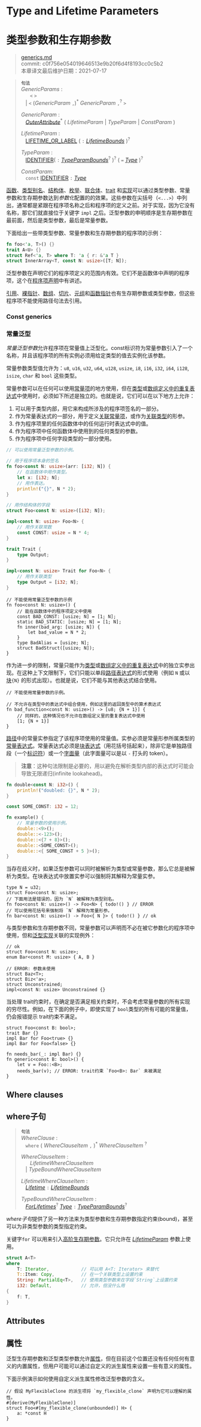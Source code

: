 # Type and Lifetime Parameters
# 类型参数和生存期参数

>[generics.md](https://github.com/rust-lang/reference/blob/master/src/items/generics.md)\
>commit: c0f756e054019646513e9b20f6d4f8193cc0c5b2 \
>本章译文最后维护日期：2021-07-17

> **<sup>句法</sup>**\
> _GenericParams_ :\
> &nbsp;&nbsp; &nbsp;&nbsp; `<` `>`\
> &nbsp;&nbsp;  | `<` (_GenericParam_ `,`)<sup>\*</sup> _GenericParam_ `,`<sup>?</sup> `>`
>
> _GenericParam_ :\
> &nbsp;&nbsp; [_OuterAttribute_]<sup>\*</sup> ( _LifetimeParam_ | _TypeParam_ | _ConstParam_ )
>
> _LifetimeParam_ :\
> &nbsp;&nbsp; [LIFETIME_OR_LABEL]&nbsp;( `:` [_LifetimeBounds_] )<sup>?</sup>
>
> _TypeParam_ :\
> &nbsp;&nbsp; [IDENTIFIER]( `:` [_TypeParamBounds_]<sup>?</sup> )<sup>?</sup> ( `=` [_Type_] )<sup>?</sup>
>
> _ConstParam_:\
> &nbsp;&nbsp; `const` [IDENTIFIER] `:` [_Type_]

[函数][Functions]、[类型别名][type aliases]、[结构体][structs]、[枚举][enumerations]、[联合体][unions]、[trait][traits] 和[实现][implementations]可以通过类型参数、常量参数和生存期参数达到*参数化*配置的的效果。这些参数在尖括号<span class="parenthetical">（`<...>`）</span>中列出，通常都是紧跟在程序项名称之后和程序项的定义之前。对于实现，因为它没有名称，那它们就直接位于关键字 `impl` 之后。泛型参数的申明顺序是生存期参数在最前面，然后是类型参数，最后是常量参数。

下面给出一些带类型参数、常量参数和生存期参数的程序项的示例：

```rust
fn foo<'a, T>() {}
trait A<U> {}
struct Ref<'a, T> where T: 'a { r: &'a T }
struct InnerArray<T, const N: usize>([T; N]);
```

泛型参数在声明它们的程序项定义的范围内有效。它们不是函数体中声明的程序项，这个在[程序项声明][item declarations]中有讲述。

[引用][References]、[裸指针][raw pointers]、[数组][arrays]、[切片][arrays]、[元组][tuples]和[函数指针][function pointers]也有生存期参数或类型参数，但这些程序项不能使用路径句法去引用。

### Const generics
### 常量泛型

*常量泛型参数*允许程序项在常量值上泛型化。const标识符为常量参数引入了一个名称，并且该程序项的所有实例必须用给定类型的值去实例化该参数。

<!-- TODO: update above to say "introduces a name in the [value namespace]" once namespaces are added. -->

常量参数类型值允许为：`u8`, `u16`, `u32`, `u64`, `u128`, `usize`, `i8`, `i16`, `i32`, `i64`, `i128`, `isize`, `char` 和 `bool` 这些类型。

常量参数可以在任何可以使用[常量项][Const item]的地方使用，但在[类型][type]或[数组定义中的重复表达式][array repeat expression]中使用时，必须如下所述是独立的。也就是说，它们可以在以下地方上允许：

1. 可以用于类型内部，用它来构成所涉及的程序项签名的一部分。
2. 作为常量表达式的一部分，用于定义[关联常量项][associated const]，或作为[关联类型][associated type]的形参。
3. 作为程序项里的任何函数体中的任何运行时表达式中的值。
4. 作为程序项中任何函数体中使用到的任何类型的参数。
5. 作为程序项中任何字段类型的一部分使用。

```rust
// 可以使用常量泛型参数的示例。

// 用于程序项本身的签名
fn foo<const N: usize>(arr: [i32; N]) {
    // 在函数体中用作类型。
    let x: [i32; N];
    // 用作表达。
    println!("{}", N * 2);
}

// 用作结构体的字段
struct Foo<const N: usize>([i32; N]);

impl<const N: usize> Foo<N> {
    // 用作关联常数
    const CONST: usize = N * 4;
}

trait Trait {
    type Output;
}

impl<const N: usize> Trait for Foo<N> {
    // 用作关联类型
    type Output = [i32; N];
}
```

```rust,compile_fail
// 不能使用常量泛型参数的示例
fn foo<const N: usize>() {
    // 能在函数体中的程序项定义中使用
    const BAD_CONST: [usize; N] = [1; N];
    static BAD_STATIC: [usize; N] = [1; N];
    fn inner(bad_arg: [usize; N]) {
        let bad_value = N * 2;
    }
    type BadAlias = [usize; N];
    struct BadStruct([usize; N]);
}
```

作为进一步的限制，常量只能作为[类型][type]或[数组定义中的重复表达式][array repeat expression]中的独立实参出现。在这种上下文限制下，它们只能以单段[路径表达式][path expression]的形式使用（例如 `N` 或以[块][block]`{N}` 的形式出现）。也就是说，它们不能与其他表达式结合使用。

```rust,compile_fail
// 不能使用常量参数的示例。

// 不允许在类型中的表达式中组合使用，例如这里的返回类型中的算术表达式
fn bad_function<const N: usize>() -> [u8; {N + 1}] {
    // 同样的，这种情况也不允许在数组定义里的重复表达式中使用
    [1; {N + 1}]
}
```

[路径][path]中的常量实参指定了该程序项使用的常量值。实参必须是常量形参所属类型的[常量表达式][const expression]。常量表达式必须是[块表达式][block]（用花括号括起来），除非它是单独路径段（一个[标识符][IDENTIFIER]）或一个[字面量][literal]（此字面量可以是以 `-` 打头的 token）。

> **注意**：这种句法限制是必要的，用以避免在解析类型内部的表达式时可能会导致无限递归(infinite lookahead)。

```rust
fn double<const N: i32>() {
    println!("doubled: {}", N * 2);
}

const SOME_CONST: i32 = 12;

fn example() {
    // 常量参数的使用示例。
    double::<9>();
    double::<-123>();
    double::<{7 + 8}>();
    double::<SOME_CONST>();
    double::<{ SOME_CONST + 5 }>();
}
```

当存在歧义时，如果泛型参数可以同时被解析为类型或常量参数，那么它总是被解析为类型。在块表达式中放置实参可以强制将其解释为常量实参。

<!-- TODO: Rewrite the paragraph above to be in terms of namespaces, once
    namespaces are introduced, and it is clear which namespace each parameter
    lives in. -->

```rust,compile_fail
type N = u32;
struct Foo<const N: usize>;
// 下面用法是错误的，因为 `N` 被解释为类型别名。
fn foo<const N: usize>() -> Foo<N> { todo!() } // ERROR
// 可以使用花括号来强制将 `N` 解释为常量形参。
fn bar<const N: usize>() -> Foo<{ N }> { todo!() } // ok
```

与类型参数和生存期参数不同，常量参数可以声明而不必在被它参数化的程序项中使用，但和[泛型实现][generic implementations]关联的实现例外：

```rust,compile_fail
// ok
struct Foo<const N: usize>;
enum Bar<const M: usize> { A, B }

// ERROR: 参数未使用
struct Baz<T>;
struct Biz<'a>;
struct Unconstrained;
impl<const N: usize> Unconstrained {}
```

当处理 trait约束时，在确定是否满足相关约束时，不会考虑常量参数的所有实现的穷尽性。例如，在下面的例子中，即使实现了 `bool`类型的所有可能的常量值，仍会报错提示 trait约束不满足。

```rust,compile_fail
struct Foo<const B: bool>;
trait Bar {}
impl Bar for Foo<true> {}
impl Bar for Foo<false> {}

fn needs_bar(_: impl Bar) {}
fn generic<const B: bool>() {
    let v = Foo::<B>;
    needs_bar(v); // ERROR: trait约束 `Foo<B>: Bar` 未被满足
}
```

## Where clauses
## where子句

> **<sup>句法</sup>**\
> _WhereClause_ :\
> &nbsp;&nbsp; `where` ( _WhereClauseItem_ `,` )<sup>\*</sup> _WhereClauseItem_ <sup>?</sup>
>
> _WhereClauseItem_ :\
> &nbsp;&nbsp; &nbsp;&nbsp; _LifetimeWhereClauseItem_\
> &nbsp;&nbsp; | _TypeBoundWhereClauseItem_
>
> _LifetimeWhereClauseItem_ :\
> &nbsp;&nbsp; [_Lifetime_] `:` [_LifetimeBounds_]
>
> _TypeBoundWhereClauseItem_ :\
> &nbsp;&nbsp; [_ForLifetimes_]<sup>?</sup> [_Type_] `:` [_TypeParamBounds_]<sup>?</sup>

*where子句*提供了另一种方法来为类型参数和生存期参数指定约束(bound)，甚至可以为非类型参数的类型指定约束。

关键字`for` 可以用来引入[高阶生存期参数][higher-ranked lifetimes]。它只允许在 [_LifetimeParam_] 参数上使用。

```rust
struct A<T>
where
    T: Iterator,            // 可以用 A<T: Iterator> 来替代
    T::Item: Copy,          // 在一个关联类型上设置约束
    String: PartialEq<T>,   // 使用类型参数来在字段`String`上设置约束
    i32: Default,           // 允许，但没什么用
{
    f: T,
}
```

## Attributes
## 属性

泛型生存期参数和泛型类型参数允许[属性][attributes]，但在目前这个位置还没有任何任何有意义的内置属性，但用户可能可以通过自定义的派生属性来设置一些有意义的属性。

下面示例演示如何使用自定义派生属性修改泛型参数的含义。

<!-- ignore: requires proc macro derive -->
```rust,ignore
// 假设 MyFlexibleClone 的派生项将 `my_flexible_clone` 声明为它可以理解的属性。
#[derive(MyFlexibleClone)]
struct Foo<#[my_flexible_clone(unbounded)] H> {
    a: *const H
}
```

[IDENTIFIER]: ../identifiers.md
[LIFETIME_OR_LABEL]: ../tokens.md#lifetimes-and-loop-labels

[_ForLifetimes_]: ../trait-bounds.md#higher-ranked-trait-bounds
[_LifetimeParam_]: #generic-parameters
[_LifetimeBounds_]: ../trait-bounds.md
[_Lifetime_]: ../trait-bounds.md
[_OuterAttribute_]: ../attributes.md
[_Type_]: ../types.md#type-expressions
[_TypeParamBounds_]: ../trait-bounds.md

[array repeat expression]: ../expressions/array-expr.md
[arrays]: ../types/array.md
[associated const]: associated-items.md#associated-constants
[associated type]: associated-items.md#associated-types
[block]: ../expressions/block-expr.md
[const contexts]: ../const_eval.md#const-context
[const expression]: ../const_eval.md#constant-expressions
[const item]: constant-items.md
[enumerations]: enumerations.md
[functions]: functions.md
[function pointers]: ../types/function-pointer.md
[generic implementations]: implementations.md#generic-implementations
[higher-ranked lifetimes]: ../trait-bounds.md#higher-ranked-trait-bounds
[implementations]: implementations.md
[item declarations]: ../statements.md#item-declarations
[item]: ../items.md
[literal]: ../expressions/literal-expr.md
[path]: ../paths.md
[path expression]: ../expressions/path-expr.md
[raw pointers]: ../types/pointer.md#raw-pointers-const-and-mut
[references]: ../types/pointer.md#shared-references-
[structs]: structs.md
[tuples]: ../types/tuple.md
[trait object]: ../types/trait-object.md
[traits]: traits.md
[type aliases]: type-aliases.md
[type]: ../types.md
[unions]: unions.md
[attributes]: ../attributes.md